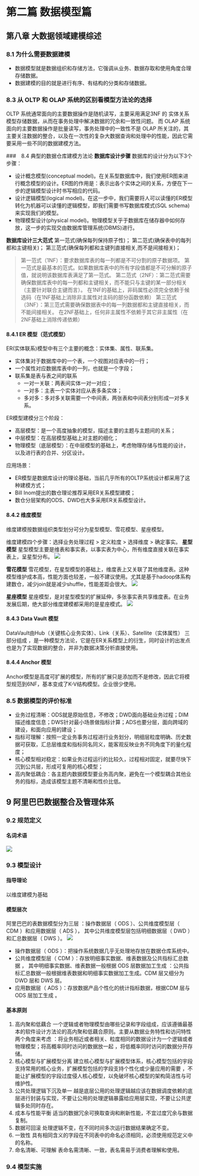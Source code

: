 # 第二篇 数据模型篇
## 第八章 大数据领域建模综述
### 8.1 为什么需要数据建模
- 数据模型就是数据组织和存储方法，它强调从业务、数据存取和使用角度合理存储数据。
- 数据建模的目的就是进行有序、有结构的分类和存储数据。

### 8.3 从 OLTP 和 OLAP 系统的区别看模型方法论的选择
OLTP 系统通常面向的主要数据操作是随机读写，主要采用满足3NF 的 实体关系模型存储数据，从而在事务处理中解决数据的冗余和一致性问题。
而 OLAP 系统面向的主要数据操作是批量读写，事务处理中的一致性不是 OLAP 所关注的，其主要关注数据的整合，以及在一次性的复杂大数据查询和处理中的性能，因此它需要采用一些不同的数据建模方法。

###　8.4 典型的数据仓库建模方法论
**数据库设计步骤**
数据库的设计分为以下3个步骤：

- 设计概念模型(conceptual model)。在关系型数据库中，我们使用ER图来进行概念模型的设计。ER图的作用是：表示出各个实体之间的关系，方便在下一步的逻辑模型设计时书写相应的代码。
- 设计逻辑模型(logical model)。在这一步中，我们需要将人可以读懂的ER模型转化为机器可以读懂的逻辑模型，即我们需要书写数据库模式(SQL schema)来实现我们的模型。
- 物理模型设计(physical model)。物理模型关乎于数据库在储存器中如何存放，这一步的实现交由数据库管理系统(DBMS)进行。

**数据库设计三大范式**
第一范式(确保每列保持原子性)；
第二范式(确保表中的每列都和主键相关)；
第三范式(确保每列都和主键列直接相关,而不是间接相关)；
> 第一范式（1NF）：要求数据库表的每一列都是不可分割的原子数据项。
第一范式是最基本的范式。如果数据库表中的所有字段值都是不可分解的原子值，就说明该数据库表满足了第一范式。
第二范式（2NF）：第二范式需要确保数据库表中的每一列都和主键相关，而不能只与主键的某一部分相关（主要针对联合主键而言）。
在1NF的基础上，非码属性必须完全依赖于候选码（在1NF基础上消除非主属性对主码的部分函数依赖）
第三范式（3NF）：第三范式需要确保数据表中的每一列数据都和主键直接相关，而不能间接相关。
在2NF基础上，任何非主属性不依赖于其它非主属性（在2NF基础上消除传递依赖）
#### 8.4.1 ER 模型（范式模型）
ER(实体联系)模型中有三个主要的概念：实体集、属性、联系集。
- 实体集对于数据库中的一个表，一个视图对应表中的一行；
- 一个属性对应数据库表中的一列，也就是一个字段；
- 联系集是表与表之间的联系
  - 一对一关联：两表间实体一对一对应；
  - 一对多：主表一个实体对应从表多条实体；
  - 多对多：多对多关联需要一个中间表，两张表和中间表分别形成一对多关系。

ER模型建模分三个阶段：
- 高层模型：是一个高度抽象的模型，描述主要的主题与主题间的关系；
- 中层模型：在高层模型基础上对主题的细化；
- 物理模型（底层模型）：在中层模型的基础上，考虑物理存储与性能的设计，以及进行表的合并、分区设计。

应用场景：
- ER模型是数据库设计的理论基础，当前几乎所有的OLTP系统设计都采用了这种建模方式；
- Bill Inom提出的数仓理论推荐采用ER关系模型建模；
- 数仓分层架构的ODS、DWD也大多采用ER关系模型设计。
#### 8.4.2 维度模型
维度建模按数据组织类型划分可分为星型模型、雪花模型、星座模型。

维度建模四个步骤：选择业务处理过程 > 定义粒度 > 选择维度 > 确定事实。
**星型模型**
星型模型主要是维表和事实表，以事实表为中心，所有维度直接关联在事实表上，呈星型分布。
![](阿里巴巴大数据之路研读笔记_img/2022-07-12-16-07-48.png)

**雪花模型**
雪花模型，在星型模型的基础上，维度表上又关联了其他维度表。这种模型维护成本高，性能方面也较差，一般不建议使用。尤其是基于hadoop体系构建数仓，减少join就是减少shuffle，性能差距会很大。
![](阿里巴巴大数据之路研读笔记_img/2022-07-12-16-09-41.png)

**星座模型**
星座模型，是对星型模型的扩展延伸，多张事实表共享维度表。在业务发展后期，绝大部分维度建模都采用的是星座模式。
![](阿里巴巴大数据之路研读笔记_img/2022-07-12-16-14-59.png)
#### 8.4.3 Data Vault 模型
DataVault由Hub（关键核心业务实体）、Link（关系）、Satellite（实体属性） 三部分组成 ，是一种模型方法论，它是在ER关系模型上的衍生，同时设计的出发点也是为了实现数据的整合，并非为数据决策分析直接使用。
#### 8.4.4 Anchor 模型
Anchor模型是高度可扩展的模型，所有的扩展只是添加而不是修改，因此它将模型规范到6NF，基本变成了K-V结构模型。企业很少使用。

### 8.5 数据模型的评价标准
- 业务过程清晰：ODS就是原始信息，不修改；DWD面向基础业务过程；DIM描述维度信息；DWS针对最小场景做指标计算；ADS也要分层，面向跨域的建设，和面向应用的建设；
- 指标可理解：按照一定业务事务过程进行业务划分，明细层粒度明确、历史数据可获取，汇总层维度和指标同名同义，能客观反映业务不同角度下的量化程度；
- 核心模型相对稳定：如果业务过程运行的比较久，过程相对固定，就要尽快下沉到公共层，形成可复用的核心模型；
- 高内聚低耦合：各主题内数据模型要业务高内聚，避免在一个模型耦合其他业务的指标，造成该模型主题不清晰和性价比低。

## 9 阿里巴巴数据整合及管理体系
### 9.2 规范定义
#### 名词术语
![](阿里巴巴大数据之路研读笔记_img/2022-07-12-16-46-10.png)

### 9.3 模型设计
#### 指导理论
以维度建模为基础

#### 模型层次
阿里巴巴的表数据模型分为三层 ：操作数据层（ ODS ）、公共维度模型层（ CDM ）和应用数据层（ ADS ）， 其中公共维度模型层包括明细数据层（ DWD ）和汇总数据层（ DWS ）。
![](阿里巴巴大数据之路研读笔记_img/2022-07-12-16-51-43.png)

- 操作数据层（ ODS ）：把操作系统数据几乎无处理地存放在数据仓库系统中。
- 公共维度模型层（ CDM ）：存放明细事实数据、维表数据及公共指标汇总数据 ， 其中明细事实数据、维表数据一般根据 ODS 层数据加工生成 ：公共指标汇总数据一般根据维表数据和明细事实数据加工生成。CDM 层又细分为 DWD 层和 DWS 层。
- 应用数据层（ ADS ）：存放数据产品个性化的统计指标数据，根据CDM 层与 ODS 层加工生成 。

#### 基本原则
1. 高内聚和低藕合
一个逻辑或者物理模型由哪些记录和字段组成，应该遵循最基本的软件设计方法论的高内聚和低藕合原则。主要从数据业务特性和访问特性两个角度来考虑 ：将业务相近或者相关、粒度相同的数据设计为一个逻辑或者物理模型；将高概率同时访问的数据放一起 ，将低概率同时访问的数据分开存储。
2. 核心模型与扩展模型分离
建立核心模型与扩展模型体系，核心模型包括的宇段支持常用的核心业务，扩展模型包括的字段支持个性化或少量应用的需要 ，不能让扩展模型的宇段过度侵人核心模型，以免破坏核心模型的架构简洁性与可维护性。
1. 公共处理逻辑下沉及单一
越是底层公用的处理逻辑越应该在数据调度依赖的底层进行封装与实现，不要让公用的处理逻辑暴露给应用层实现，不要让公共逻辑多处同时存在。
4. 成本与性能平衡
适当的数据冗余可换取查询和刷新性能，不宜过度冗余与数据复制。
5. 数据可回滚
处理逻辑不变，在不同时间多次运行数据结果确定不变。
6. 一致性
具有相同含义的字段在不同表中的命名必须相同，必须使用规范定义中的名称。
7. 命名清晰、可理解
表命名需清晰、一致，表名需易于消费者理解和使用。

### 9.4 模型实施